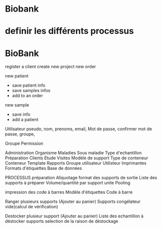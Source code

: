 # Biobank

# definir les différents processus

# BioBank


register a client
create new project
new order

new patient
- save patient info
- save samples infos
- add to an order

new sample
- save info
- add a patient 


Utilisateur 
pseudo,
nom,
prenoms,
email,
Mot de passe,
confirmer mot de passe,
groupe,

Groupe
Permission


Administration
Organisme
Maladies
Sous maladie
Type d'echantillon
Préparation
Clients
Etude
Visites
Modèle de support
Type de conteneur
Conteneur
Template
Rapports
Groupe utilisateur
Utilisteur
Imprimantes
Formats d'étiquettes
Base de données

PROCESSUS
préparation
Aliquotage
format des supports de sortie
Liste des supports à préparer
Volume/quantité par support
unite
Pooling

impression des code à barres
Modèle d'étiquettes
Code à barre

Ranger plusieurs supports
(Ajouter au panier)
Supports
congélateur vide(calcul de vérification)

Destocker plusieur support
(Ajouter au panier)
Liste des echantillon à déstocker supports
selection de la raison de déstockage

